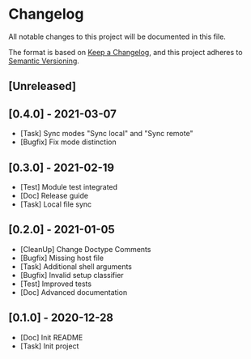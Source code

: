 # Changelog
All notable changes to this project will be documented in this file.

The format is based on [Keep a Changelog](https://keepachangelog.com/en/1.0.0/),
and this project adheres to [Semantic Versioning](https://semver.org/spec/v2.0.0.html).

## [Unreleased]

## [0.4.0] - 2021-03-07
- [Task] Sync modes "Sync local" and "Sync remote"
- [Bugfix] Fix mode distinction

## [0.3.0] - 2021-02-19
- [Test] Module test integrated
- [Doc] Release guide
- [Task] Local file sync

## [0.2.0] - 2021-01-05
- [CleanUp] Change Doctype Comments
- [Bugfix] Missing host file
- [Task] Additional shell arguments
- [Bugfix] Invalid setup classifier
- [Test] Improved tests
- [Doc] Advanced documentation

## [0.1.0] - 2020-12-28
- [Doc] Init README
- [Task] Init project